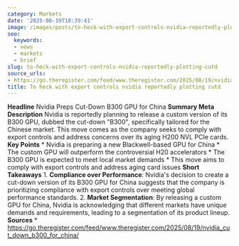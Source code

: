 ```yaml
---
category: Markets
date: '2025-08-19T18:39:41'
image: /images/posts/to-heck-with-export-controls-nvidia-reportedly-plotting-cutd.jpg
seo:
  keywords:
  - news
  - markets
  - brief
slug: to-heck-with-export-controls-nvidia-reportedly-plotting-cutd
source_urls:
- https://go.theregister.com/feed/www.theregister.com/2025/08/19/nvidia_cut_down_b300_for_china/
title: To heck with export controls nvidia reportedly plotting cutd
---
```


**Headline** Nvidia Preps Cut-Down B300 GPU for China  **Summary Meta Description** Nvidia is reportedly planning to release a custom version of its B300 GPU, dubbed the cut-down "B300", specifically tailored for the Chinese market. This move comes as the company seeks to comply with export controls and address concerns over its aging H200 NVL PCIe cards.  **Key Points**  * Nvidia is preparing a new Blackwell-based GPU for China * The custom GPU will outperform the controversial H20 accelerators * The B300 GPU is expected to meet local market demands * This move aims to comply with export controls and address aging card issues  **Short Takeaways**  1. **Compliance over Performance**: Nvidia's decision to create a cut-down version of its B300 GPU for China suggests that the company is prioritizing compliance with export controls over meeting global performance standards. 2. **Market Segmentation**: By releasing a custom GPU for China, Nvidia is acknowledging that different markets have unique demands and requirements, leading to a segmentation of its product lineup.  **Sources** * https://go.theregister.com/feed/www.theregister.com/2025/08/19/nvidia_cut_down_b300_for_china/